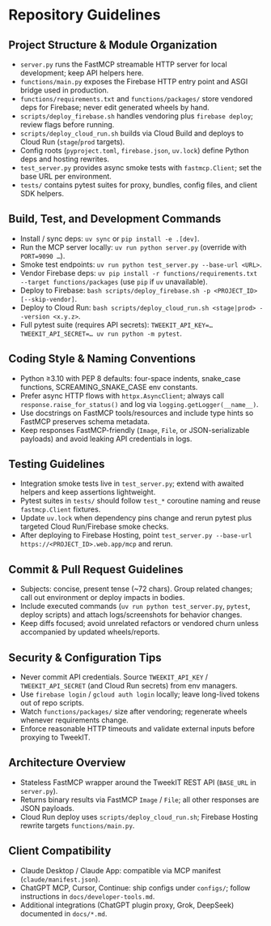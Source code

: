 # Repository Guidelines

## Project Structure & Module Organization
- `server.py` runs the FastMCP streamable HTTP server for local development; keep API helpers here.
- `functions/main.py` exposes the Firebase HTTP entry point and ASGI bridge used in production.
- `functions/requirements.txt` and `functions/packages/` store vendored deps for Firebase; never edit generated wheels by hand.
- `scripts/deploy_firebase.sh` handles vendoring plus `firebase deploy`; review flags before running.
- `scripts/deploy_cloud_run.sh` builds via Cloud Build and deploys to Cloud Run (`stage`/`prod` targets).
- Config roots (`pyproject.toml`, `firebase.json`, `uv.lock`) define Python deps and hosting rewrites.
- `test_server.py` provides async smoke tests with `fastmcp.Client`; set the base URL per environment.
- `tests/` contains pytest suites for proxy, bundles, config files, and client SDK helpers.

## Build, Test, and Development Commands
- Install / sync deps: `uv sync` or `pip install -e .[dev]`.
- Run the MCP server locally: `uv run python server.py` (override with `PORT=9090 …`).
- Smoke test endpoints: `uv run python test_server.py --base-url <URL>`.
- Vendor Firebase deps: `uv pip install -r functions/requirements.txt --target functions/packages` (use `pip` if `uv` unavailable).
- Deploy to Firebase: `bash scripts/deploy_firebase.sh -p <PROJECT_ID> [--skip-vendor]`.
- Deploy to Cloud Run: `bash scripts/deploy_cloud_run.sh <stage|prod> --version <x.y.z>`.
- Full pytest suite (requires API secrets): `TWEEKIT_API_KEY=… TWEEKIT_API_SECRET=… uv run python -m pytest`.

## Coding Style & Naming Conventions
- Python ≥3.10 with PEP 8 defaults: four-space indents, snake_case functions, SCREAMING_SNAKE_CASE env constants.
- Prefer async HTTP flows with `httpx.AsyncClient`; always call `response.raise_for_status()` and log via `logging.getLogger(__name__)`.
- Use docstrings on FastMCP tools/resources and include type hints so FastMCP preserves schema metadata.
- Keep responses FastMCP-friendly (`Image`, `File`, or JSON-serializable payloads) and avoid leaking API credentials in logs.

## Testing Guidelines
- Integration smoke tests live in `test_server.py`; extend with awaited helpers and keep assertions lightweight.
- Pytest suites in `tests/` should follow `test_*` coroutine naming and reuse `fastmcp.Client` fixtures.
- Update `uv.lock` when dependency pins change and rerun pytest plus targeted Cloud Run/Firebase smoke checks.
- After deploying to Firebase Hosting, point `test_server.py --base-url https://<PROJECT_ID>.web.app/mcp` and rerun.

## Commit & Pull Request Guidelines
- Subjects: concise, present tense (~72 chars). Group related changes; call out environment or deploy impacts in bodies.
- Include executed commands (`uv run python test_server.py`, `pytest`, deploy scripts) and attach logs/screenshots for behavior changes.
- Keep diffs focused; avoid unrelated refactors or vendored churn unless accompanied by updated wheels/reports.

## Security & Configuration Tips
- Never commit API credentials. Source `TWEEKIT_API_KEY` / `TWEEKIT_API_SECRET` (and Cloud Run secrets) from env managers.
- Use `firebase login` / `gcloud auth login` locally; leave long-lived tokens out of repo scripts.
- Watch `functions/packages/` size after vendoring; regenerate wheels whenever requirements change.
- Enforce reasonable HTTP timeouts and validate external inputs before proxying to TweekIT.

## Architecture Overview
- Stateless FastMCP wrapper around the TweekIT REST API (`BASE_URL` in `server.py`).
- Returns binary results via FastMCP `Image` / `File`; all other responses are JSON payloads.
- Cloud Run deploy uses `scripts/deploy_cloud_run.sh`; Firebase Hosting rewrite targets `functions/main.py`.

## Client Compatibility
- Claude Desktop / Claude App: compatible via MCP manifest (`claude/manifest.json`).
- ChatGPT MCP, Cursor, Continue: ship configs under `configs/`; follow instructions in `docs/developer-tools.md`.
- Additional integrations (ChatGPT plugin proxy, Grok, DeepSeek) documented in `docs/*.md`.
